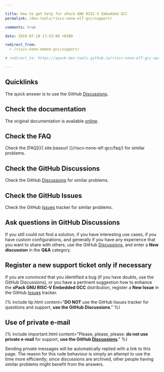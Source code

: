 ```yaml
---

title: How to get help for xPack GNU RISC-V Embedded GCC
permalink: /dev-tools/riscv-none-elf-gcc/support/

comments: true

date: 2019-07-10 17:53:00 +0300

redirect_from:
  - /riscv-none-embed-gcc/support/

# redirect_to: https://xpack-dev-tools.github.io/riscv-none-elf-gcc-xpack/docs/support/

---
```


## Quicklinks

The quick answer is to use the GitHub
[Discussions](https://github.com/xpack-dev-tools/riscv-none-elf-gcc-xpack/discussions/).

## Check the documentation

The original documentation is available
[online](https://gcc.gnu.org/onlinedocs/).

## Check the FAQ

Check the [FAQ]({{ site.baseurl }}/riscv-none-elf-gcc/faq/)
for similar problems.

## Check the GitHub Discussions

Check the GitHub
[Discussions](https://github.com/xpack-dev-tools/riscv-none-elf-gcc-xpack/discussions/)
for similar problems.

## Check the GitHub Issues

Check the GitHub
[Issues](https://github.com/xpack-dev-tools/riscv-none-elf-gcc-xpack/issues/)
tracker for similar problems.

## Ask questions in GitHub Discussions

If you still could not find a solution, if you have interesting use
cases, if you have custom configurations, and generally if you have
any experience that you want to share with others, use the GitHub
[Discussions](https://github.com/xpack-dev-tools/riscv-none-elf-gcc-xpack/discussions/),
and enter a **New discussion** in the **Q&A** category.

## Register a new support ticket only if necessary

If you are convinced that you identified a bug (if you have doubts,
use the GitHub Discussions),
or you have a pertinent suggestion how to enhance the **xPack GNU RISC-V Embedded GCC**
distribution, register a **New Issue** in the GitHub
[Issues](https://github.com/xpack-dev-tools/riscv-none-elf-gcc-xpack/issues/)
tracker.

{% include tip.html content="**DO NOT** use the GitHub Issues tracker
for questions and support, **use the GitHub Discussions**." %}

## Use of private e-mail

{% include important.html content="Please, please, please: **do not use
private e-mail** for support, **use the GitHub [Discussions](https://github.com/xpack-dev-tools/riscv-none-elf-gcc-xpack/discussions/)**." %}

Sending private messages will be automatically replied with
a link to this page.
The reason for this rude behaviour is simply an attempt to use
the time more efficiently; since discussions are archived, other people
having similar problems might benefit from the answers.
